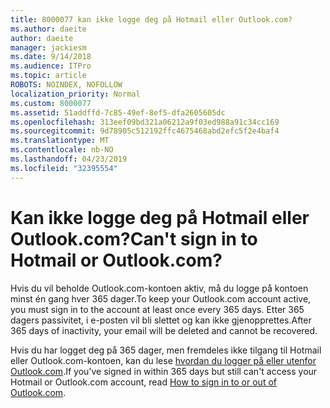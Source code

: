 ```yaml
---
title: 8000077 kan ikke logge deg på Hotmail eller Outlook.com?
ms.author: daeite
author: daeite
manager: jackiesm
ms.date: 9/14/2018
ms.audience: ITPro
ms.topic: article
ROBOTS: NOINDEX, NOFOLLOW
localization_priority: Normal
ms.custom: 8000077
ms.assetid: 51addffd-7c85-49ef-8ef5-dfa2605605dc
ms.openlocfilehash: 313eef09bd321a06212a9f03ed988a91c34cc169
ms.sourcegitcommit: 9d78905c512192ffc4675468abd2efc5f2e4baf4
ms.translationtype: MT
ms.contentlocale: nb-NO
ms.lasthandoff: 04/23/2019
ms.locfileid: "32395554"
---
```

# <a name="cant-sign-in-to-hotmail-or-outlookcom"></a><span data-ttu-id="1d05d-102">Kan ikke logge deg på Hotmail eller Outlook.com?</span><span class="sxs-lookup"><span data-stu-id="1d05d-102">Can't sign in to Hotmail or Outlook.com?</span></span>

<span data-ttu-id="1d05d-103">Hvis du vil beholde Outlook.com-kontoen aktiv, må du logge på kontoen minst én gang hver 365 dager.</span><span class="sxs-lookup"><span data-stu-id="1d05d-103">To keep your Outlook.com account active, you must sign in to the account at least once every 365 days.</span></span> <span data-ttu-id="1d05d-104">Etter 365 dagers passivitet, i e-posten vil bli slettet og kan ikke gjenopprettes.</span><span class="sxs-lookup"><span data-stu-id="1d05d-104">After 365 days of inactivity, your email will be deleted and cannot be recovered.</span></span>
  
<span data-ttu-id="1d05d-105">Hvis du har logget deg på 365 dager, men fremdeles ikke tilgang til Hotmail eller Outlook.com-kontoen, kan du lese [hvordan du logger på eller utenfor Outlook.com](https://go.microsoft.com/fwlink/?linkid=2005840&amp;clcid=0x409).</span><span class="sxs-lookup"><span data-stu-id="1d05d-105">If you've signed in within 365 days but still can't access your Hotmail or Outlook.com account, read [How to sign in to or out of Outlook.com](https://go.microsoft.com/fwlink/?linkid=2005840&amp;clcid=0x409).</span></span>
  

